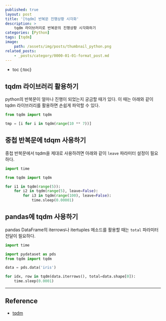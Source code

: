 ```yaml
---
published: true
layout: post
title: '[tqdm] 반복문 진행상황 시각화'
description: >
    tqdm 라이브러리로 반복문의 진행상황 시각화하기
categories: [Python]
tags: [tqdm]
image:
    path: /assets/img/posts/thumbnail_python.png
related_posts:
    - _posts/category/0000-01-01-format_post.md
---
```

* toc
{:toc}

## tqdm 라이브러리 활용하기

python의 반복문이 얼마나 진행이 되었는지 궁금할 때가 있다. 이 때는 아래와 같이 tqdm 라이브러리를 활용하면 손쉽게 파악할 수 있다.  

```python
from tqdm import tqdm

tmp = [i for i in tqdm(range(10 ** 7))]
```

## 중첩 반복문에 tdqm 사용하기

중첩 반복문에서 tqdm을 제대로 사용하려면 아래와 같이 `leave` 파라미터 설정이 필요하다.  

```python
import time

from tqdm import tqdm

for i1 in tqdm(range(5)):
    for i2 in tqdm(range(5), leave=False):
        for i3 in tqdm(range(100), leave=False):
            time.sleep(0.00001)
```

## pandas에 tqdm 사용하기

pandas DataFrame의 iterrows나 itertuples 메소드를 활용할 때는 `total` 파라미터 전달이 필요하다.  

```python
import time

import pydataset as pds
from tqdm import tqdm

data = pds.data('iris')

for idx, row in tqdm(data.iterrows(), total=data.shape[0]):
    time.sleep(0.0001)
```

---
## Reference
- [tqdm](https://tqdm.github.io/)